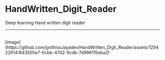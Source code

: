 # HandWritten_Digit_Reader
Deep learning Hand written digit reader
<br/>
<hr/>
<br/>
[image](https://github.com/jyothissJayadev/HandWritten_Digit_Reader/assets/129422614/843505e7-0cbb-4742-9cdb-7d996115eba2)

